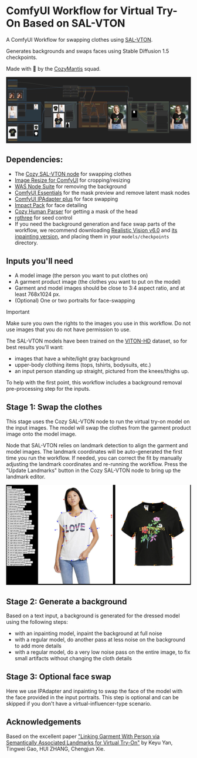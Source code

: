 # ComfyUI Workflow for Virtual Try-On Based on SAL-VTON

A ComfyUI Workflow for swapping clothes using [SAL-VTON](https://openaccess.thecvf.com//content/CVPR2023/papers/Yan_Linking_Garment_With_Person_via_Semantically_Associated_Landmarks_for_Virtual_CVPR_2023_paper.pdf).

Generates backgrounds and swaps faces using Stable Diffusion 1.5 checkpoints.

Made with 💚 by the [CozyMantis](https://cozymantis.gumroad.com/) squad.

![ComfyUI workflow to swap clothes](./workflow.jpeg)

## Dependencies:
- The [Cozy SAL-VTON node](https://cozymantis.gumroad.com/l/cozy-clothes-swap-comfyui-node-salvton) for swapping clothes
- [Image Resize for ComfyUI](https://github.com/palant/image-resize-comfyui) for cropping/resizing
- [WAS Node Suite](https://github.com/WASasquatch/was-node-suite-comfyui) for removing the background
- [ComfyUI Essentials](https://github.com/cubiq/ComfyUI_essentials) for the mask preview and remove latent mask nodes
- [ComfyUI IPAdapter plus](https://github.com/cubiq/ComfyUI_IPAdapter_plus) for face swapping
- [Impact Pack](https://github.com/ltdrdata/ComfyUI-Impact-Pack) for face detailing
- [Cozy Human Parser](https://github.com/cozymantis/human-parser-comfyui-node) for getting a mask of the head
- [rgthree](https://github.com/rgthree/rgthree-comfy) for seed control
- If you need the background generation and face swap parts of the workflow, we recommend downloading [Realistic Vision v6.0](https://civitai.com/models/4201?modelVersionId=245598) and [its inpainting version](https://civitai.com/models/4201?modelVersionId=245627), and placing them in your `models/checkpoints` directory.

## Inputs you'll need

- A model image (the person you want to put clothes on)
- A garment product image (the clothes you want to put on the model)
- Garment and model images should be close to 3:4 aspect ratio, and at least 768x1024 px.
- (Optional) One or two portraits for face-swapping

> [!IMPORTANT]  
> Make sure you own the rights to the images you use in this workflow. Do not use images that you do not have permission to use.

The SAL-VTON models have been trained on the [VITON-HD](https://github.com/shadow2496/VITON-HD) dataset, so for best results you'll want:

- images that have a white/light gray background
- upper-body clothing items (tops, tshirts, bodysuits, etc.)
- an input person standing up straight, pictured from the knees/thighs up.

To help with the first point, this workflow includes a background removal pre-processing step for the inputs.

## Stage 1: Swap the clothes

This stage uses the Cozy SAL-VTON node to run the virtual try-on model on the input images. The model will swap the clothes from the garment product image onto the model image.

Node that SAL-VTON relies on landmark detection to align the garment and model images. The landmark coordinates will be auto-generated the first time you run the workflow. If needed, you can correct the fit by manually adjusting the landmark coordinates and re-running the workflow. Press the "Update Landmarks" button in the Cozy SAL-VTON node to bring up the landmark editor.

![ComfyUI try-on node](./overlay.jpeg)

## Stage 2: Generate a background

Based on a text input, a background is generated for the dressed model using the following steps:
- with an inpainting model, inpaint the background at full noise
- with a regular model, do another pass at less noise on the background to add more details
- with a regular model, do a very low noise pass on the entire image, to fix small artifacts without changing the cloth details

## Stage 3: Optional face swap

Here we use IPAdapter and inpainting to swap the face of the model with the face provided in the input portraits. This step is optional and can be skipped if you don't have a virtual-influencer-type scenario.

## Acknowledgements

Based on the excellent paper ["Linking Garment With Person via Semantically Associated Landmarks for Virtual Try-On"](https://openaccess.thecvf.com/content/CVPR2023/papers/Yan_Linking_Garment_With_Person_via_Semantically_Associated_Landmarks_for_Virtual_CVPR_2023_paper.pdf) by Keyu Yan, Tingwei Gao, HUI ZHANG, Chengjun Xie.
